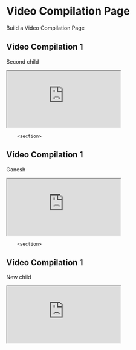 

<!DOCTYPE html>
<html lang="en">

<head>
    <meta charset="utf-8">
    <title>Video Compilation Page</title>
</head>

<body>
    <main>
        <h1>Video Compilation Page</h1>
        <p>Build a Video Compilation Page</p>
        <section>
            <h2>Video Compilation 1</h2>
            <p>Second child</p>
            <iframe
            height="150"
                width="300"
                title="1st video"
                src="https://commondatastorage.googleapis.com/gtv-videos-bucket/sample/BigBuckBunny.mp4">
                </iframe>
                </section>

        <section>
<h2>Video Compilation 1</h2>
<p>Ganesh</p>
<iframe
height="150"
width="300"
title="2ns video"
src="https://commondatastorage.googleapis.com/gtv-videos-bucket/sample/ForBiggerEscapes.mp4">
</iframe>
        </section>

        <section>
<h2>Video Compilation 1</h2>
<p>New child</p>
<iframe
height="150"
width="300"
title="3rd video"
src="https://commondatastorage.googleapis.com/gtv-videos-bucket/sample/ElephantsDream.mp4">
</iframe>
        </section>
    </main>

</body>

</html>


